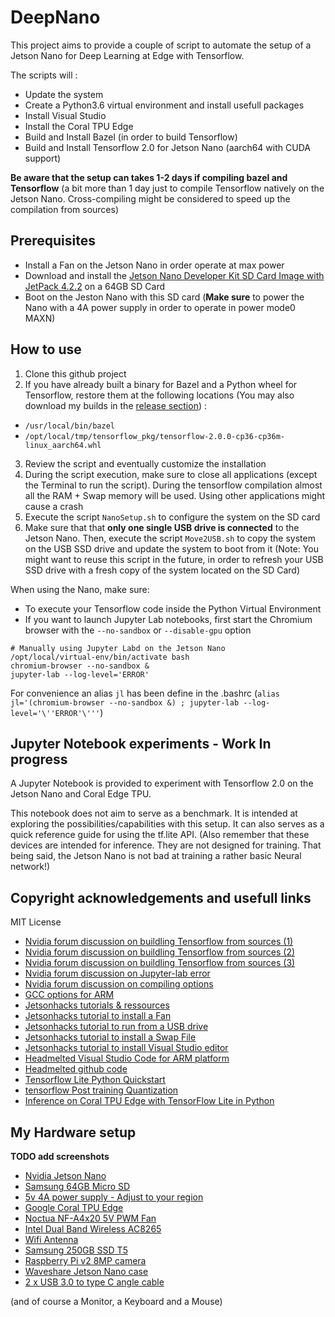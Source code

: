 # DeepNano

This project aims to provide a couple of script to automate the setup of a Jetson Nano for Deep Learning at Edge with Tensorflow.

The scripts will :
- Update the system
- Create a Python3.6 virtual environment and install usefull packages
- Install Visual Studio
- Install the Coral TPU Edge
- Build and Install Bazel (in order to build Tensorflow)
- Build and Install Tensorflow 2.0 for Jetson Nano (aarch64 with CUDA support)


**Be aware that the setup can takes 1-2 days if compiling bazel and Tensorflow** (a bit more than 1 day just to compile Tensorflow natively on the Jetson Nano. Cross-compiling might be considered to speed up the compilation from sources)

## Prerequisites

- Install a Fan on the Jetson Nano in order operate at max power
- Download and install the [Jetson Nano Developer Kit SD Card Image  with JetPack 4.2.2](https://developer.nvidia.com/embedded/downloads#?tx=$product,jetson_nano) on a 64GB SD Card
- Boot on the Jeston Nano with this SD card (**Make sure** to power the Nano with a 4A power supply in order to operate in power mode0 MAXN)



## How to use

1. Clone this github project
2. If you have already built a binary for Bazel and a Python wheel for Tensorflow, restore them at the following locations (You may also download my builds in the [release section](https://github.com/fdasilva59/DeepNano/releases/tag/2.0.0)) :
  - `/usr/local/bin/bazel`
  - `/opt/local/tmp/tensorflow_pkg/tensorflow-2.0.0-cp36-cp36m-linux_aarch64.whl`
3. Review the script and eventually customize the installation
4. During the script execution, make sure to close all applications (except  the Terminal to run the script). During the tensorflow compilation almost all the RAM + Swap memory will be used. Using other applications might cause a crash
5. Execute the script `NanoSetup.sh` to configure the system on the SD card
6. Make sure that that **only one single USB drive is connected** to the Jetson Nano. Then, execute the script `Move2USB.sh` to copy the system on the USB SSD drive and update the system to boot from it (Note: You might want to reuse this script in the future, in order to refresh your USB SSD drive with a fresh copy of the system located on the SD Card)

When using the Nano, make sure:
- To execute your Tensorflow code inside the Python Virtual Environment
- If you want to launch Jupyter Lab notebooks, first start the Chromium browser with the `--no-sandbox` or `--disable-gpu` option

```
# Manually using Jupyter Labd on the Jetson Nano
/opt/local/virtual-env/bin/activate bash 
chromium-browser --no-sandbox &
jupyter-lab --log-level='ERROR'
```  

For convenience an alias `jl` has been define in the .bashrc  (`alias jl='(chromium-browser --no-sandbox &) ; jupyter-lab --log-level='\''ERROR'\'''`)

## Jupyter Notebook experiments - **Work In progress**

A Jupyter Notebook is provided to experiment with Tensorflow 2.0 on the Jetson Nano and Coral Edge TPU.

This notebook does not aim to serve as a benchmark. It is intended at exploring the possibilities/capabilities with this setup. It can also serves as a quick reference guide for using the tf.lite API. (Also remember that these devices are intended for inference. They are not designed for training. That being said, the Jetson Nano is not bad at training a rather basic Neural network!)

## Copyright acknowledgements and usefull links

MIT License

- [Nvidia forum discussion on buildling Tensorflow from sources (1)](https://devtalk.nvidia.com/default/topic/1055131/jetson-agx-xavier/building-tensorflow-1-13-on-jetson-xavier/)
- [Nvidia forum discussion on buildling Tensorflow from sources (2)](https://devtalk.nvidia.com/default/topic/1049100/general/tensorflow-installation-on-drive-px2-/post/5324624/#5324624)
- [Nvidia forum discussion on buildling Tensorflow from sources (3)](https://devtalk.nvidia.com/default/topic/1055378/building-tensorflow-lite-from-source-on-tx2-failed/)
- [Nvidia forum discussion on Jupyter-lab error](https://devtalk.nvidia.com/default/topic/1052333/jetson-tx2/error-can-t-initialize-nvrm-channel/post/5350512/#5350512)
- [Nvidia forum discussion on compiling options](https://devtalk.nvidia.com/default/topic/1028179/jetson-tx2/gcc-options-for-tx2/post/5230415/#5230415)
- [GCC options for ARM](https://gcc.gnu.org/onlinedocs/gcc-7.4.0/gcc/ARM-Options.html#ARM-Options)
- [Jetsonhacks tutorials & ressources](https://www.jetsonhacks.com/category/jetson-nano/)
- [Jetsonhacks tutorial to install a Fan](https://www.jetsonhacks.com/2019/09/08/jetson-nano-add-a-fan/)
- [Jetsonhacks tutorial to run from a USB drive](https://www.jetsonhacks.com/2019/09/17/jetson-nano-run-from-usb-drive/)
- [Jetsonhacks tutorial to install a Swap File](https://github.com/JetsonHacksNano/installSwapfile)
- [Jetsonhacks tutorial to install Visual Studio editor](https://github.com/JetsonHacksNano/installVSCode)
- [Headmelted Visual Studio Code for ARM platform](https://code.headmelted.com/)
- [Headmelted github code](https://github.com/headmelted/codebuilds/blob/master/docs/installers/apt.sh)
- [Tensorflow Lite Python Quickstart](https://www.tensorflow.org/lite/guide/python)
- [tensorflow Post training Quantization](https://www.tensorflow.org/lite/performance/post_training_quantization)
- [Inference on Coral TPU Edge with TensorFlow Lite in Python](https://coral.withgoogle.com/docs/edgetpu/tflite-python/)





## My Hardware setup

**TODO add screenshots**

- [Nvidia Jetson Nano](https://developer.nvidia.com/embedded/jetson-nano-developer-kit)
- [Samsung 64GB Micro SD](https://www.amazon.com/Samsung-MicroSDXC-Memory-Adapter-MB-MC64GA/dp/B06XFWPXYD/ref=sr_1_3)
- [5v 4A power supply - Adjust to your region](https://www.amazon.fr/TOP-CHARGEUR-Adaptateur-Alimentation-Certification/dp/B07PM41CNR/ref=sr_1_1)
- [Google Coral TPU Edge](https://coral.withgoogle.com/)
- [Noctua NF-A4x20 5V PWM Fan](https://www.amazon.com/Noctua-NF-A4x20-5V-PWM-Premium-Quality/dp/B071FNHVXN/ref=sr_1_1_sspa)
- [Intel Dual Band Wireless AC8265](https://www.amazon.com/Wireless-Intel-8265NGW-Bluetooth-Wireless/dp/B0721MLM8B/ref=sr_1_2)
- [Wifi Antenna](https://www.amazon.com/WayinTop-Wireless-Network-Antenna-Pigtail/dp/B07PHFL663/ref=sr_1_4)
- [Samsung 250GB SSD T5](https://www.amazon.com/Samsung-Portable-MU-PA250B-AM-Alluring/dp/B073H552FK/ref=sr_1_3)
- [Raspberry Pi v2 8MP camera](https://www.amazon.com/Raspberry-Pi-Camera-Module-Megapixel/dp/B01ER2SKFS/ref=sr_1_1)
- [Waveshare Jetson Nano case](https://www.amazon.com/Case-Jetson-Nano-Compatible-Peripherals/dp/B07VTNSS4S/ref=sr_1_1)
- [2 x USB 3.0 to type C angle cable](https://www.amazon.com/BSHTU-Extension-Transfer-Charger-90%C2%B0Type/dp/B077M8DHDT/ref=sr_1_13)

(and of course a Monitor, a Keyboard and a Mouse)
